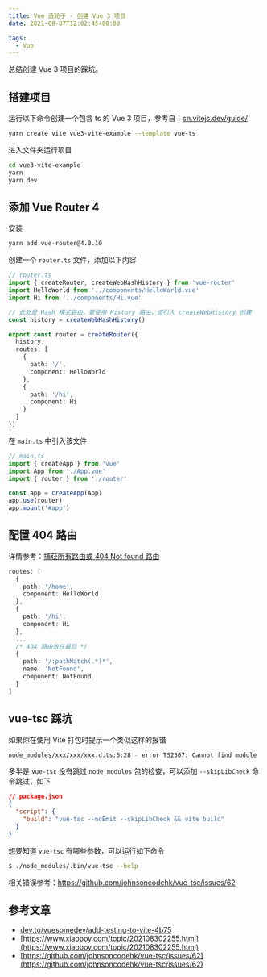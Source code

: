 ```yaml
---
title: Vue 造轮子 - 创建 Vue 3 项目
date: 2021-08-07T12:02:45+08:00

tags: 
  - Vue
---
```


总结创建 Vue 3 项目的踩坑。

## 搭建项目

运行以下命令创建一个包含 ts 的 Vue 3 项目，参考自：[cn.vitejs.dev/guide/](https://cn.vitejs.dev/guide/)

```sh
yarn create vite vue3-vite-example --template vue-ts
```

进入文件夹运行项目

```sh
cd vue3-vite-example
yarn
yarn dev
```

## 添加 Vue Router 4

安装

```sh
yarn add vue-router@4.0.10
```

创建一个 `router.ts` 文件，添加以下内容

```ts
// router.ts
import { createRouter, createWebHashHistory } from 'vue-router'
import HelloWorld from '../components/HelloWorld.vue'
import Hi from '../components/Hi.vue'

// 此处是 Hash 模式路由，要使用 History 路由，请引入 createWebHistory 创建
const history = createWebHashHistory()

export const router = createRouter({
  history,
  routes: [
    {
      path: '/',
      component: HelloWorld
    },
    {
      path: '/hi',
      component: Hi
    }
  ]
})
```

在 `main.ts` 中引入该文件

```ts
// main.ts
import { createApp } from 'vue'
import App from './App.vue'
import { router } from './router'

const app = createApp(App)
app.use(router)
app.mount('#app')
```

## 配置 404 路由

详情参考：[捕获所有路由或 404 Not found 路由](https://next.router.vuejs.org/zh/guide/essentials/dynamic-matching.html#捕获所有路由或-404-not-found-路由)

```ts
routes: [
  {
    path: '/home',
    component: HelloWorld
  },
  {
    path: '/hi',
    component: Hi
  },
  ...
  /* 404 路由放在最后 */
  {
    path: '/:pathMatch(.*)*',
    name: 'NotFound',
    component: NotFound
  }
]
```

## vue-tsc 踩坑

如果你在使用 Vite 打包时提示一个类似这样的报错

```sh
node_modules/xxx/xxx/xxx.d.ts:5:28 - error TS2307: Cannot find module 'src' or its corresponding type declarations
```

多半是 `vue-tsc` 没有跳过 `node_modules` 包的检查，可以添加 `--skipLibCheck` 命令跳过，如下

```json
// package.json
{
  "script": {
    "build": "vue-tsc --noEmit --skipLibCheck && vite build"
  }
}
```

想要知道 `vue-tsc` 有哪些参数，可以运行如下命令

```sh
$ ./node_modules/.bin/vue-tsc --help
```


相关错误参考：https://github.com/johnsoncodehk/vue-tsc/issues/62

## 参考文章

- [dev.to/vuesomedev/add-testing-to-vite-4b75](https://dev.to/vuesomedev/add-testing-to-vite-4b75)
- [https://www.xiaoboy.com/topic/202108302255.html](https://www.xiaoboy.com/topic/202108302255.html)
- [https://github.com/johnsoncodehk/vue-tsc/issues/62](https://github.com/johnsoncodehk/vue-tsc/issues/62)
